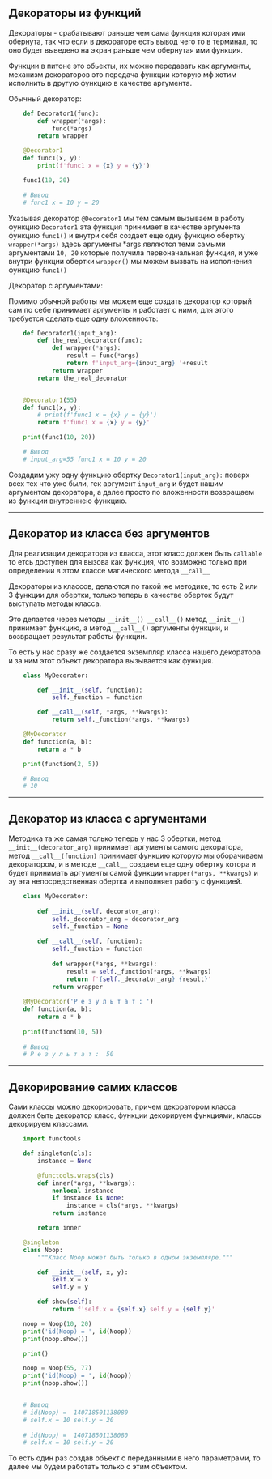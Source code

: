 Декораторы из функций
---

Декораторы - срабатывают раньше чем сама функция которая ими обернута, 
так что если в декораторе есть вывод чего то в терминал, то оно будет
выведено на экран раньше чем обернутая ими функция.

Функции в питоне это обьекты, их можно передавать как аргументы, 
механизм декораторов это передача функции которую мф хотим исполнить 
в другую функцию в качестве аргумента.

Обычный декоратор:

```python
    def Decorator1(func):
        def wrapper(*args):
            func(*args)
        return wrapper

    @Decorator1
    def func1(x, y):
        print(f'func1 x = {x} y = {y}')

    func1(10, 20)

    # Вывод
    # func1 x = 10 y = 20
```

Указывая декоратор `@Decorator1` мы тем самым вызываем в работу 
функцию `Decorator1` эта функция принимает в качестве аргумента 
функцию `func1()` и внутри себя создает еще одну функцию обертку 
`wrapper(*args)` здесь аргументы *args являются теми самыми аргументами
`10, 20` которые получила первоначальная функция, и уже внутри функции 
обертки `wrapper()` мы можем вызвать на исполнения функцию `func1()`

Декоратор с аргументами:

Помимо обычной работы мы можем еще создать 
декоратор который сам по себе принимает аргументы и работает с ними,
для этого требуется сделать еще одну вложенность:

```python
    def Decorator1(input_arg):
        def the_real_decorator(func):
            def wrapper(*args):
                result = func(*args)
                return f'input_arg={input_arg} '+result
            return wrapper
        return the_real_decorator


    @Decorator1(55)
    def func1(x, y):
        # print(f'func1 x = {x} y = {y}')
        return f'func1 x = {x} y = {y}'

    print(func1(10, 20))

    # Вывод
    # input_arg=55 func1 x = 10 y = 20
```

Создадим ужу одну функцию обертку `Decorator1(input_arg):` поверх всех 
тех что уже были, гек аргумент `input_arg` и будет нашим аргументом 
декоратора, а далее просто по вложенности возвращаем из функции 
внутреннею функцию.

---

Декоратор из класса без аргументов
---

Для реализации декоратора из класса, этот класс должен быть `callable`
то етсь доступен для вызова как функция, что возможно только при
определении в этом классе магического метода `__call__`

Декораторы из классов, делаются по такой же методике, то есть 2 или 3 
функции для обертки, только теперь в качестве оберток будут выступать 
методы класса.

Это делается через методы `__init__() __call__()` метод `__init__()`
принимает функцию, а метод `__call__()` аргументы функции, и 
возвращает результат работы функции.

То есть у нас сразу же создается экземпляр класса нашего декоратора
и за ним этот объект декоратора вызывается как функция.

```python
    class MyDecorator:

        def __init__(self, function):
            self._function = function

        def __call__(self, *args, **kwargs):
            return self._function(*args, **kwargs)

    @MyDecorator
    def function(a, b):
        return a * b

    print(function(2, 5))

    # Вывод
    # 10
```

---

Декоратор из класса с аргументами
---

Методика та же самая только теперь у нас 3 обертки, метод
`__init__(decorator_arg)` принимает аргументы самого декоратора,
метод `__call__(function)` принимает функцию которую мы оборачиваем
декоратором, и в методе `__call__` создаем еще одну обертку котора
и будет принимать аргументы самой функции `wrapper(*args, **kwargs)`
и эу эта непосредственная обертка и выполняет работу с функцией.

```python
    class MyDecorator:
    
        def __init__(self, decorator_arg):
            self._decorator_arg = decorator_arg
            self._function = None
    
        def __call__(self, function):
            self._function = function
    
            def wrapper(*args, **kwargs):
                result = self._function(*args, **kwargs)
                return f'{self._decorator_arg} {result}'
            return wrapper
    
    @MyDecorator('Р е з у л ь т а т : ')
    def function(a, b):
        return a * b
    
    print(function(10, 5))
    
    # Вывод
    # Р е з у л ь т а т :  50
```

---

Декорирование самих классов
---
Сами классы можно декорировать, причем декоратором класса должен
быть декоратор класс, функции декорируем функциями, классы декорируем
классами.

```python
    import functools

    def singleton(cls):
        instance = None

        @functools.wraps(cls)
        def inner(*args, **kwargs):
            nonlocal instance
            if instance is None:
                instance = cls(*args, **kwargs)
            return instance

        return inner

    @singleton
    class Noop:
        """Класс Noop может быть только в одном экземпляре."""

        def __init__(self, x, y):
            self.x = x
            self.y = y

        def show(self):
            return f'self.x = {self.x} self.y = {self.y}'

    noop = Noop(10, 20)
    print('id(Noop) = ', id(Noop))
    print(noop.show())

    print()

    noop = Noop(55, 77)
    print('id(Noop) = ', id(Noop))
    print(noop.show())


    # Вывод
    # id(Noop) =  140718501138080
    # self.x = 10 self.y = 20
 
    # id(Noop) =  140718501138080
    # self.x = 10 self.y = 20
```

То есть один раз создав объект с переданными в него параметрами,
то далее мы будем работать только с этим объектом.
